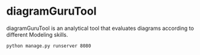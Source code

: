 diagramGuruTool
=================

diagramGuruTool is an analytical tool that evaluates diagrams according to different Modeling skills.

```
python manage.py runserver 8080
```

